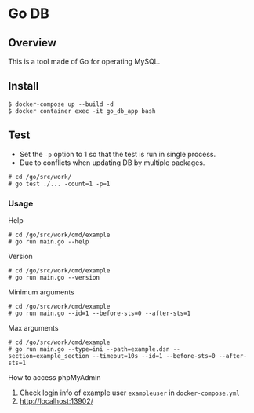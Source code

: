 # Go DB

## Overview
This is a tool made of Go for operating MySQL.

## Install
```shell
$ docker-compose up --build -d
$ docker container exec -it go_db_app bash
```

## Test
- Set the `-p` option to 1 so that the test is run in single process.
- Due to conflicts when updating DB by multiple packages.
```shell
# cd /go/src/work/
# go test ./... -count=1 -p=1
```

### Usage
Help
```shell
# cd /go/src/work/cmd/example
# go run main.go --help
```

Version
```shell
# cd /go/src/work/cmd/example
# go run main.go --version
```

Minimum arguments
```shell
# cd /go/src/work/cmd/example
# go run main.go --id=1 --before-sts=0 --after-sts=1
```

Max arguments
```shell
# cd /go/src/work/cmd/example
# go run main.go --type=ini --path=example.dsn --section=example_section --timeout=10s --id=1 --before-sts=0 --after-sts=1
```

How to access phpMyAdmin
1. Check login info of example user `exampleuser` in `docker-compose.yml`
2. [http://localhost:13902/](http://localhost:13902/)
